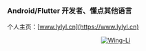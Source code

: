 ### Android/Flutter 开发者、懂点其他语言

个人主页：[www.lylyl.cn](https://www.lylyl.cn)

<p align="center">
  <a href="https://github.com/Wing-Li">
    <img align="center" alt="Wing-Li" src="https://github-readme-stats.vercel.app/api?username=Wing-Li&show_icons=true&theme=vue-dark" />
  </a>
</p>
